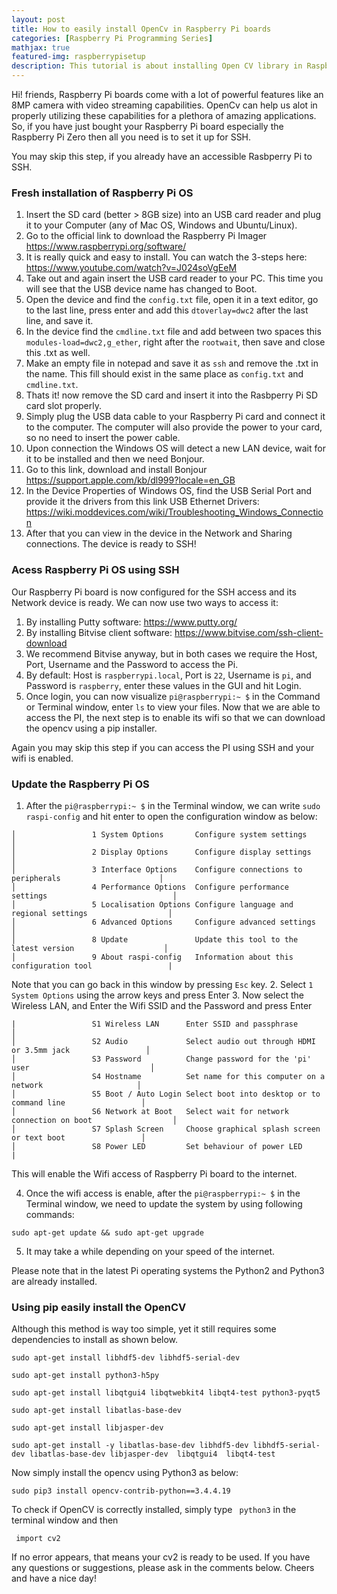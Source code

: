 ```yaml
---
layout: post
title: How to easily install OpenCv in Raspberry Pi boards
categories: [Raspberry Pi Programming Series]
mathjax: true
featured-img: raspberrypisetup
description: This tutorial is about installing Open CV library in Raspberry Pi 
---
```




Hi! friends, Raspberry Pi boards come with a lot of powerful
features like an 8MP camera with video streaming capabilities. OpenCv can help us alot in properly utilizing these capabilities for a plethora of amazing applications.
So, if you have just bought your Raspberry Pi board especially the Raspberry Pi Zero then all you need is to set it up for SSH.


You may skip this step, if you already have an accessible Rasbperry Pi to SSH.

### Fresh installation of Raspberry Pi OS

1. Insert the SD card (better > 8GB size) into an USB card reader and plug it to your Computer (any of Mac OS, Windows and Ubuntu/Linux).
2. Go to the official link to download the Raspberry Pi Imager https://www.raspberrypi.org/software/
3. It is really quick and easy to install. You can watch the 3-steps here: https://www.youtube.com/watch?v=J024soVgEeM
4. Take out and again insert the USB card reader to your PC. This time you will see that the USB device name has changed to Boot.
5. Open the device and find the ```config.txt``` file, open it in a text editor, go to the last line, press enter and add this ```dtoverlay=dwc2``` after the last line, and save it.
6. In the device find the ```cmdline.txt``` file and add between two spaces this ```modules-load=dwc2,g_ether```, right after the ```rootwait```, then save and close this .txt as well.
7. Make an empty file in notepad and save it as ```ssh``` and remove the .txt in the name. This fill should exist in the same place as  ```config.txt``` and ```cmdline.txt```.
8. Thats it! now remove the SD card and insert it into the Rasbperry Pi SD card slot properly. 
9. Simply plug the USB data cable to your Raspberry Pi card and connect it to the computer. The computer will also provide the power to your card, so no need to insert the power cable.
10. Upon connection the Windows OS will detect a new LAN device, wait for it to be installed and then we need Bonjour.
11. Go to this link, download and install Bonjour https://support.apple.com/kb/dl999?locale=en_GB
12. In the Device Properties of Windows OS, find the USB Serial Port and provide it the drivers from this link USB Ethernet Drivers: https://wiki.moddevices.com/wiki/Troubleshooting_Windows_Connection
13. After that you can view in the device in the Network and Sharing connections. The device is ready to SSH!


### Acess Raspberry Pi OS using SSH

Our Raspberry Pi board is now configured for the SSH access and its Network device is ready. We can now use two ways to access it:
1. By installing Putty software: https://www.putty.org/
2. By installing Bitvise client software: https://www.bitvise.com/ssh-client-download
3. We recommend Bitvise anyway, but in both cases we require the Host, Port, Username and the Password to access the Pi.
4. By default: Host is ```raspberrypi.local```, Port is ```22```, Username is ```pi```, and Password is ```raspberry```, enter these values in the GUI and hit Login.
5. Once login, you can now visualize ```pi@raspberrypi:~ $``` in the Command or Terminal window, enter ```ls``` to view your files. Now that we are able to access the PI, the next step is to enable its wifi so that we can download the opencv using a pip installer.

Again you may skip this step if you can access the PI using SSH and your wifi is enabled.

### Update the Raspberry Pi OS 

1. After the ```pi@raspberrypi:~ $``` in the Terminal window, we can write ```sudo raspi-config``` and hit enter to open the configuration window as below:

```
│                 1 System Options       Configure system settings                                 │
│                 2 Display Options      Configure display settings                                │
│                 3 Interface Options    Configure connections to peripherals                      │
│                 4 Performance Options  Configure performance settings                            │
│                 5 Localisation Options Configure language and regional settings                  │
│                 6 Advanced Options     Configure advanced settings                               │
│                 8 Update               Update this tool to the latest version                    │
│                 9 About raspi-config   Information about this configuration tool                 |
```
Note that you can go back in this window by pressing ```Esc``` key.
2. Select  ```1 System Options``` using the arrow keys and press Enter
3. Now select the Wireless LAN, and Enter the Wifi SSID and the Password and press Enter
```
|                 S1 Wireless LAN      Enter SSID and passphrase                                   │
│                 S2 Audio             Select audio out through HDMI or 3.5mm jack                 │
│                 S3 Password          Change password for the 'pi' user                           │
│                 S4 Hostname          Set name for this computer on a network                     │
│                 S5 Boot / Auto Login Select boot into desktop or to command line                 │
│                 S6 Network at Boot   Select wait for network connection on boot                  │
│                 S7 Splash Screen     Choose graphical splash screen or text boot                 │
│                 S8 Power LED         Set behaviour of power LED                                  |
```
This will enable the Wifi access of Raspberry Pi board to the internet. 

4. Once the wifi access is enable, after the ```pi@raspberrypi:~ $``` in the Terminal window, we need to update the system by using following commands:

```sudo apt-get update && sudo apt-get upgrade```

5. It may take a while depending on your speed of the internet.

Please note that in the latest Pi operating systems the Python2 and Python3 are already installed.

### Using pip easily install the OpenCV

Although this method is way too simple, yet it still requires some dependencies to install as shown below.

```sudo apt-get install libhdf5-dev libhdf5-serial-dev```

```sudo apt-get install python3-h5py```

```sudo apt-get install libqtgui4 libqtwebkit4 libqt4-test python3-pyqt5```

```sudo apt-get install libatlas-base-dev```

```sudo apt-get install libjasper-dev```

```sudo apt-get install -y libatlas-base-dev libhdf5-dev libhdf5-serial-dev libatlas-base-dev libjasper-dev  libqtgui4  libqt4-test```

Now simply install the opencv using Python3 as below:

```sudo pip3 install opencv-contrib-python==3.4.4.19```

To check if OpenCV is correctly installed, simply type ``` python3``` in the terminal window and then

``` import cv2```

If no error appears, that means your cv2 is ready to be used. If you have any questions or suggestions, please ask in the comments below. Cheers and have a nice day!










